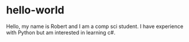# hello-world

Hello, my name is Robert and I am a comp sci student.
I have experience with Python but am interested in learning c#. 
